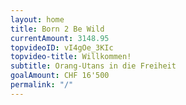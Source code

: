 ```yaml
---
layout: home
title: Born 2 Be Wild
currentAmount: 3148.95
topvideoID: vI4gOe_3KIc
topvideo-title: Willkommen!
subtitle: Orang-Utans in die Freiheit
goalAmount: CHF 16'500
permalink: "/"
---
```

